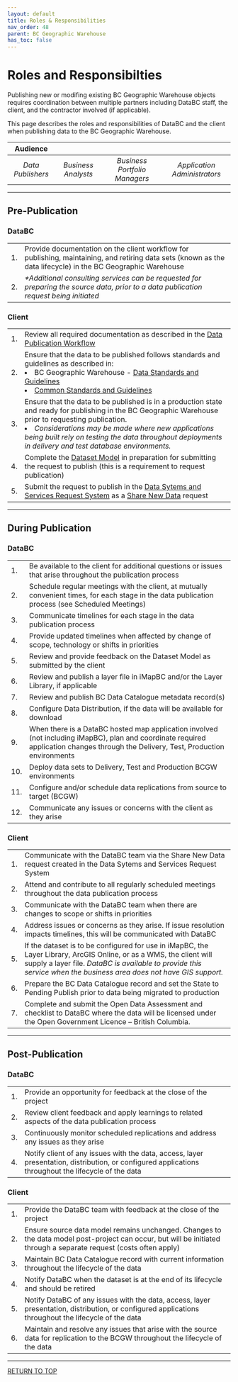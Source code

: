 ```yaml
---
layout: default
title: Roles & Responsibilities
nav_order: 48
parent: BC Geographic Warehouse
has_toc: false
---
```


# Roles and Responsibilties

Publishing new or modifing existing BC Geographic Warehouse objects requires coordination between multiple partners including DataBC staff, the client, and the contractor involved (if applicable). 

This page describes the roles and responsibilities of DataBC and the client when publishing data to the BC Geographic Warehouse.

|**Audience**|  |  |  |
|:---:|:---:|:---:|:---:|
| *Data Publishers* | *Business Analysts* | *Business Portfolio Managers* | *Application Administrators* |

------------------------------

## Pre-Publication

### DataBC
| | |
|---|---|
|1.|Provide documentation on the client workflow for publishing, maintaining, and retiring data sets (known as the data lifecycle) in the BC Geographic Warehouse|
|2.|_*Additional consulting services can be requested for preparing the source data, prior to a data publication request being initiated_|

### Client
| | |
|---|---|
|1.|Review all required documentation as described in the [Data Publication Workflow](dps_bcgw_w.md)|
|2.|Ensure that the data to be published follows standards and guidelines as described in: <ui><li>BC Geographic Warehouse - [Data Standards and Guidelines](dsg_bcgw_data_standards.md)</li></ui> <ui><li>[Common Standards and Guidelines](dsg.md)</li></ui>
|3.|Ensure that the data to be published is in a production state and ready for publishing in the BC Geographic Warehouse prior to requesting publication. <ui><li>_Considerations may be made where new applications being built rely on testing the data throughout deployments in delivery and test database environments._</li></ui>|
|4.|Complete the [Dataset Model](https://bcgov.github.io/data-publication/pages/images/Dataset_Model_Current_TEMPLATE.xlsx) in preparation for submitting the request to publish (this is a requirement to request publication)|
|5.|Submit the request to publish in the [Data Sytems and Services Request System](https://dpdd.atlassian.net/servicedesk/customer/portal/1) as a [Share New Data](https://dpdd.atlassian.net/servicedesk/customer/portal/1/group/5/create/28) request|

------------------------------

## During Publication

### DataBC
| | |
|---|---|
|1.|Be available to the client for additional questions or issues that arise throughout the publication process |
|2.|Schedule regular meetings with the client, at mutually convenient times, for each stage in the data publication process (see Scheduled Meetings)|
|3.|Communicate timelines for each stage in the data publication process|
|4.|Provide updated timelines when affected by change of scope, technology or shifts in priorities|
|5.|Review and provide feedback on the Dataset Model as submitted by the client|
|6.|Review and publish a layer file in iMapBC and/or the Layer Library, if applicable|
|7.|Review and publish BC Data Catalogue metadata record(s) |
|8.|Configure Data Distribution, if the data will be available for download|
|9.|When there is a DataBC hosted map application involved (not including iMapBC), plan and coordinate required application changes through the Delivery, Test, Production environments|
|10.|Deploy data sets to Delivery, Test and Production BCGW environments|
|11.|Configure and/or schedule data replications from source to target (BCGW)|
|12.|Communicate any issues or concerns with the client as they arise|

### Client
| | |
|---|---|
|1.|Communicate with the DataBC team via the Share New Data request created in the Data Sytems and Services Request System|
|2.|Attend and contribute to all regularly scheduled meetings throughout the data publication process|
|3.|Communicate with the DataBC team when there are changes to scope or shifts in priorities|
|4.|Address issues or concerns as they arise. If issue resolution impacts timelines, this will be communicated with DataBC|
|5.|If the dataset is to be configured for use in iMapBC, the Layer Library, ArcGIS Online, or as a WMS, the client will supply a layer file. <ui>_DataBC is available to provide this service when the business area does not have GIS support._</ui>|
|6.|Prepare the BC Data Catalogue record and set the State to Pending Publish prior to data being migrated to production|
|7.|Complete and submit the Open Data Assessment and checklist to DataBC where the data will be licensed under the Open Government Licence – British Columbia.|

------------------------------

## Post-Publication

### DataBC
| | |
|---|---|
|1.|Provide an opportunity for feedback at the close of the project|
|2.|Review client feedback and apply learnings to related aspects of the data publication process|
|3.|Continuously monitor scheduled replications and address any issues as they arise|
|4.|Notify client of any issues with the data, access, layer presentation, distribution, or configured applications throughout the lifecycle of the data|

### Client
| | |
|---|---|
|1.|Provide the DataBC team with feedback at the close of the project|
|2.|Ensure source data model remains unchanged. Changes to the data model post-project can occur, but will be initiated through a separate request (costs often apply)|
|3.|Maintain BC Data Catalogue record with current information throughout the lifecycle of the data|
|4.|Notify DataBC when the dataset is at the end of its lifecycle and should be retired|
|5.|Notify DataBC of any issues with the data, access, layer presentation, distribution, or configured applications throughout the lifecycle of the data|
|6.|Maintain and resolve any issues that arise with the source data for replication to the BCGW throughout the lifecycle of the data|

------------------------------

[RETURN TO TOP][1] 

[1]: #roles-and-responsibilities
